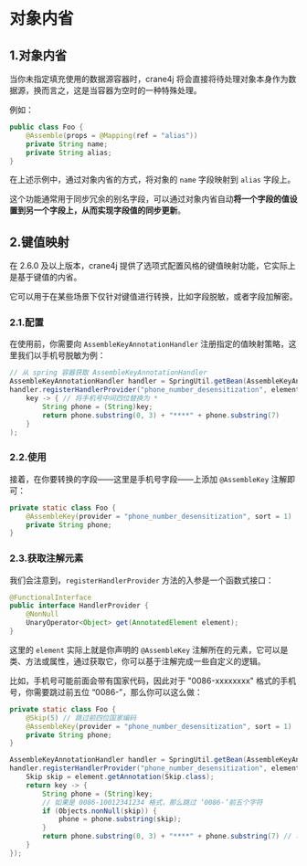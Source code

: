 # 对象内省

## 1.对象内省

当你未指定填充使用的数据源容器时，crane4j 将会直接将待处理对象本身作为数据源，换而言之，这是当容器为空时的一种特殊处理。

例如：

```java
public class Foo {
    @Assemble(props = @Mapping(ref = "alias"))
    private String name;
    private String alias;
}
```

在上述示例中，通过对象内省的方式，将对象的 `name` 字段映射到 `alias` 字段上。

这个功能通常用于同步冗余的别名字段，可以通过对象内省自动**将一个字段的值设置到另一个字段上，从而实现字段值的同步更新**。

## 2.键值映射

在 2.6.0 及以上版本，crane4j 提供了选项式配置风格的键值映射功能，它实际上是基于键值的内省。

它可以用于在某些场景下仅针对键值进行转换，比如字段脱敏，或者字段加解密。

### 2.1.配置

在使用前，你需要向 `AssembleKeyAnnotationHandler` 注册指定的值映射策略，这里我们以手机号脱敏为例：

~~~java
// 从 spring 容器获取 AssembleKeyAnnotationHandler
AssembleKeyAnnotationHandler handler = SpringUtil.getBean(AssembleKeyAnnotationHandler.class);
handler.registerHandlerProvider("phone_number_desensitization", element -> 
	key -> { // 将手机号中间四位替换为 *
        String phone = (String)key;
        return phone.substring(0, 3) + "****" + phone.substring(7)
    }
);
~~~

### 2.2.使用

接着，在你要转换的字段——这里是手机号字段——上添加 `@AssembleKey` 注解即可：

```java
private static class Foo {
    @AssembleKey(provider = "phone_number_desensitization", sort = 1)
    private String phone;
}
```

### 2.3.获取注解元素

我们会注意到，`registerHandlerProvider` 方法的入参是一个函数式接口：

~~~java
@FunctionalInterface
public interface HandlerProvider {
    @NonNull
    UnaryOperator<Object> get(AnnotatedElement element);
}
~~~

这里的 `element` 实际上就是你声明的 `@AssembleKey` 注解所在的元素，它可以是类、方法或属性，通过获取它，你可以基于注解完成一些自定义的逻辑。

比如，手机号可能前面会带有国家代码，因此对于 "0086-xxxxxxxx" 格式的手机号，你需要跳过前五位 “0086-”，那么你可以这么做：

~~~java
private static class Foo {
    @Skip(5) // 跳过前四位国家编码
    @AssembleKey(provider = "phone_number_desensitization", sort = 1)
    private String phone;
}

AssembleKeyAnnotationHandler handler = SpringUtil.getBean(AssembleKeyAnnotationHandler.class);
handler.registerHandlerProvider("phone_number_desensitization", element -> {
    Skip skip = element.getAnnotation(Skip.class);
    return key -> { 
        String phone = (String)key;
        // 如果是 0086-10012341234 格式，那么跳过 ‘0086-’前五个字符
        if (Objects.nonNull(skip)) {
            phone = phone.substring(skip);
        }
        return phone.substring(0, 3) + "****" + phone.substring(7) // 将手机号中间四位替换为 *
    }	
});
~~~

